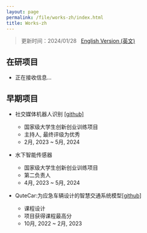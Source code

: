 ```yaml
---
layout: page
permalink: /file/works-zh/index.html
title: Works-zh
---
```


> 更新时间：2024/01/28 &nbsp;  [English Version (英文)](https://sirrychen.github.io/works/)

## 在研项目

- 正在接收信息...


## 早期项目

- 社交媒体机器人识别 [[github]](https://github.com/SirryChen/CACL)
  - 国家级大学生创新创业训练项目
  - 主持人, 最终评级为优秀
  - 2月, 2023 ~ 5月, 2024

- 水下智能传感器
  - 国家级大学生创新创业训练项目
  - 第二负责人
  - 4月, 2023 ~ 5月, 2024

- QuteCar:为应急车辆设计的智慧交通系统模型[[github]](https://github.com/SirryChen/QuteCar)
  - 课程设计
  - 项目获得课程最高分
  - 10月, 2022 ~ 2月, 2023

